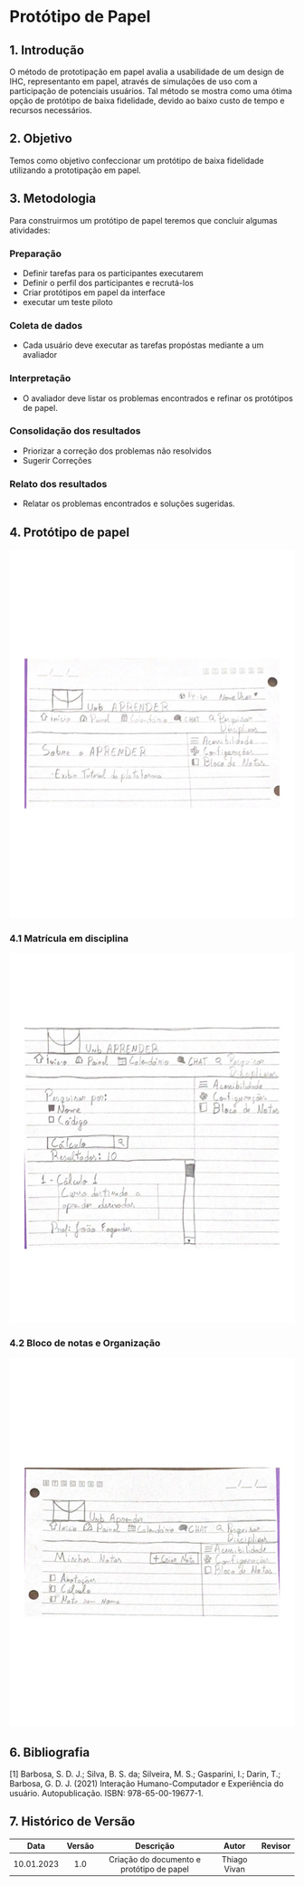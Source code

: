 # Protótipo de Papel

## 1. Introdução 
O método de prototipação em papel avalia a usabilidade de um design de IHC, representanto em papel, através de simulações de uso com a participação de potenciais usuários. Tal método se mostra como uma ótima opção de protótipo de baixa fidelidade, devido ao baixo custo de tempo e recursos necessários.

## 2. Objetivo
Temos como objetivo confeccionar um protótipo de baixa fidelidade utilizando a prototipação em papel.

## 3. Metodologia 
Para construirmos um protótipo de papel teremos que concluir algumas atividades:

### Preparação
- Definir tarefas para os participantes executarem
- Definir o perfil dos participantes e recrutá-los
- Criar protótipos em papel da interface
- executar um teste piloto

### Coleta de dados
- Cada usuário deve executar as tarefas propóstas mediante a um avaliador

### Interpretação
- O avaliador deve listar os problemas encontrados e refinar os protótipos de papel.

### Consolidação dos resultados
- Priorizar a correção dos problemas não resolvidos
- Sugerir Correções

### Relato dos resultados
- Relatar os problemas encontrados e soluções sugeridas.

## 4. Protótipo de papel 

![matricula](/docs/images/PP_1.jpeg)

### 4.1 Matrícula em disciplina 

![matricula](/docs/images/PP_3.jpeg)

### 4.2 Bloco de notas e Organização

![matricula](/docs/images/PP_2.jpeg)



## 6. Bibliografia
 [1] Barbosa, S. D. J.; Silva, B. S. da; Silveira, M. S.; Gasparini, I.; Darin, T.; Barbosa, G. D. J. (2021) Interação Humano-Computador e Experiência do usuário. Autopublicação. ISBN: 978-65-00-19677-1.

## 7. Histórico de Versão
| Data       | Versão | Descrição            | Autor             | Revisor |
|:----------:|:------:|:--------------------:|:-----------------:|:-------:|
| 10.01.2023 | 1.0 | Criação do documento e protótipo de papel |  Thiago Vivan |   |
